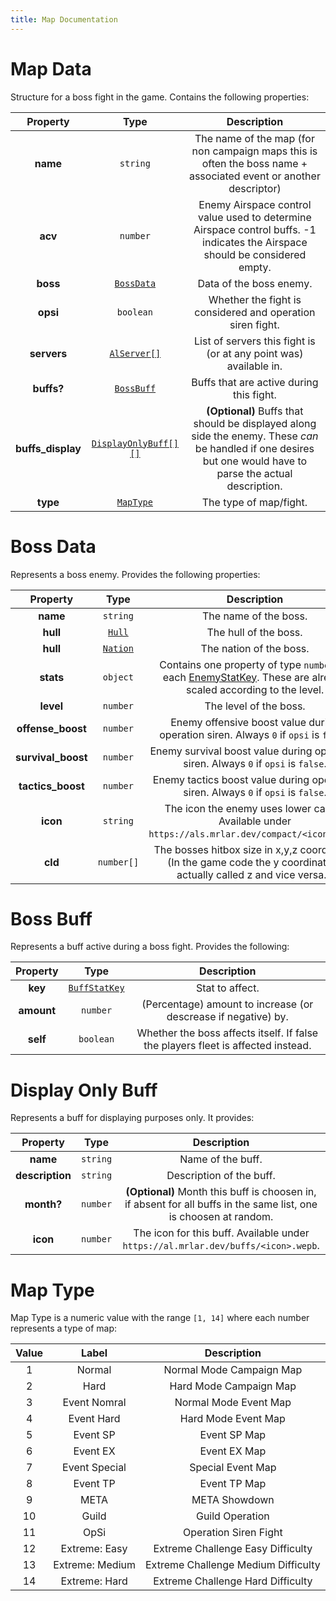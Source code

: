 ```yaml
---
title: Map Documentation
---
```


# Map Data

Structure for a boss fight in the game. Contains the following properties:

|     Property      |                    Type                     |                                                                          Description                                                                          |
| :---------------: | :-----------------------------------------: | :-----------------------------------------------------------------------------------------------------------------------------------------------------------: |
|     **name**      |                  `string`                   |                       The name of the map (for non campaign maps this is often the boss name + associated event or another descriptor)                        |
|      **acv**      |                  `number`                   |                 Enemy Airspace control value used to determine Airspace control buffs. -1 indicates the Airspace should be considered empty.                  |
|     **boss**      |          [`BossData`](#boss-data)           |                                                                    Data of the boss enemy.                                                                    |
|     **opsi**      |                  `boolean`                  |                                                  Whether the fight is considered and operation siren fight.                                                   |
|    **servers**    |   [`AlServer[]`](../common.md#al-server)    |                                               List of servers this fight is (or at any point was) available in.                                               |
|    **buffs?**     |          [`BossBuff`](#boss-buff)           |                                                           Buffs that are active during this fight.                                                            |
| **buffs_display** | [`DisplayOnlyBuff[][]`](#display-only-buff) | **(Optional)** Buffs that should be displayed along side the enemy. These *can* be handled if one desires but one would have to parse the actual description. |
|     **type**      |           [`MapType`](#map-type)            |                                                                    The type of map/fight.                                                                     |

# Boss Data

Represents a boss enemy. Provides the following properties:

|      Property      |              Type               |                                                                  Description                                                                  |
| :----------------: | :-----------------------------: | :-------------------------------------------------------------------------------------------------------------------------------------------: |
|      **name**      |            `string`             |                                                             The name of the boss.                                                             |
|      **hull**      |   [`Hull`](../common.md#hull)   |                                                             The hull of the boss.                                                             |
|      **hull**      | [`Nation`](../common.md#nation) |                                                            The nation of the boss.                                                            |
|     **stats**      |            `object`             | Contains one property of type `number` for each [EnemyStatKey](../common.md#enemy-stat-key). These are already scaled according to the level. |
|     **level**      |            `number`             |                                                            The level of the boss.                                                             |
| **offense_boost**  |            `number`             |                             Enemy offensive boost value during operation siren. Always `0` if `opsi` is `false`.                              |
| **survival_boost** |            `number`             |                              Enemy survival boost value during operation siren. Always `0` if `opsi` is `false`.                              |
| **tactics_boost**  |            `number`             |                              Enemy tactics boost value during operation siren. Always `0` if `opsi` is `false`.                               |
|      **icon**      |            `string`             |                       The icon the enemy uses lower cased. Available under `https://als.mrlar.dev/compact/<icon>.webp`.                       |
|      **cld**       |           `number[]`            |             The bosses hitbox size in x,y,z coordinates (In the game code the y coordinate is actually called z and vice versa.).             |

# Boss Buff

Represents a buff active during a boss fight. Provides the following:

|  Property  |                     Type                     |                                   Description                                    |
| :--------: | :------------------------------------------: | :------------------------------------------------------------------------------: |
|  **key**   | [`BuffStatKey`](../common.md#buff-stat-keys) |                                 Stat to affect.                                  |
| **amount** |                   `number`                   |          (Percentage) amount to increase (or descrease if negative) by.          |
|  **self**  |                  `boolean`                   | Whether the boss affects itself. If false the players fleet is affected instead. |

# Display Only Buff 

Represents a buff for displaying purposes only. It provides:

|    Property     |   Type   |                                                    Description                                                    |
| :-------------: | :------: | :---------------------------------------------------------------------------------------------------------------: |
|    **name**     | `string` |                                                 Name of the buff.                                                 |
| **description** | `string` |                                             Description of the buff.                                              |
|   **month?**    | `number` | **(Optional)** Month this buff is choosen in, if absent for all buffs in the same list, one is choosen at random. |
|    **icon**     | `number` |                 The icon for this buff. Available under `https://al.mrlar.dev/buffs/<icon>.wepb`.                 |


# Map Type
Map Type is a numeric value with the range `[1, 14]` where each number represents a type of map:

| Value |      Label      |             Description             |
| :---: | :-------------: | :---------------------------------: |
|   1   |     Normal      |      Normal Mode Campaign Map       |
|   2   |      Hard       |       Hard Mode Campaign Map        |
|   3   |  Event Nomral   |        Normal Mode Event Map        |
|   4   |   Event Hard    |         Hard Mode Event Map         |
|   5   |    Event SP     |            Event SP Map             |
|   6   |    Event EX     |            Event EX Map             |
|   7   |  Event Special  |          Special Event Map          |
|   8   |    Event TP     |            Event TP Map             |
|   9   |      META       |            META Showdown            |
|  10   |      Guild      |           Guild Operation           |
|  11   |      OpSi       |        Operation Siren Fight        |
|  12   |  Extreme: Easy  |  Extreme Challenge Easy Difficulty  |
|  13   | Extreme: Medium | Extreme Challenge Medium Difficulty |
|  14   |  Extreme: Hard  |  Extreme Challenge Hard Difficulty  |